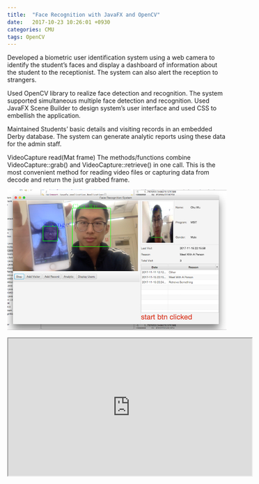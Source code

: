 ```yaml
---
title:  "Face Recognition with JavaFX and OpenCV"
date:   2017-10-23 10:26:01 +0930
categories: CMU
tags: OpenCV
---
```

Developed a biometric user identification system using a web camera to identify the student’s faces and display a dashboard of information about the student to the receptionist. The system can also alert the reception to strangers.
<!-- more -->


Used OpenCV library to realize face detection and recognition. The system supported simultaneous multiple face detection and recognition. Used JavaFX Scene Builder to design system’s user interface and used CSS to embellish the application.

Maintained Students’ basic details and visiting records in an embedded Derby database. The system can generate analytic reports using these data for the admin staff.




VideoCapture read(Mat frame)
	The methods/functions combine VideoCapture::grab() and VideoCapture::retrieve() in one call. This is the most convenient method for reading video files or capturing data from decode and return the just grabbed frame.



![GitHub](/img/strangerExample.png "application")


<div class="intrinsic-container intrinsic-container-16x9">
  <iframe width="560" height="315" src="https://docs.google.com/document/d/e/2PACX-1vR1kIBQkVJUTZT_uwYe4dcUuDiN8FVriLxp-j8OgRYvOrDdly6LY9dFx3WSkiMGmJERgjUHDzdkC_Ak/pub?embedded=true"></iframe>
</div>
